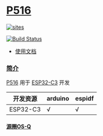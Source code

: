 # [P516](https://github.com/OS-Q/P516)

[![sites](http://182.61.61.133/link/resources/OSQ.png)](http://www.OS-Q.com)

[![Build Status](https://github.com/OS-Q/P516/workflows/CI/badge.svg)](https://github.com/OS-Q/P516/actions/workflows/CI.yml)

* [使用文档](https://docs.OS-Q.com/P516)

### [简介](https://github.com/OS-Q/P516/wiki)

[P516](https://github.com/OS-Q/P516) 用于 [ESP32-C3](https://docs.soc.xin/ESP32-C3) 开发


| 开发资源 | arduino | espidf |
| ------- | ------- | ------ |
| ESP32-C3 |  √  |  √  |

#### [源圈OS-Q](http://www.OS-Q.com)

